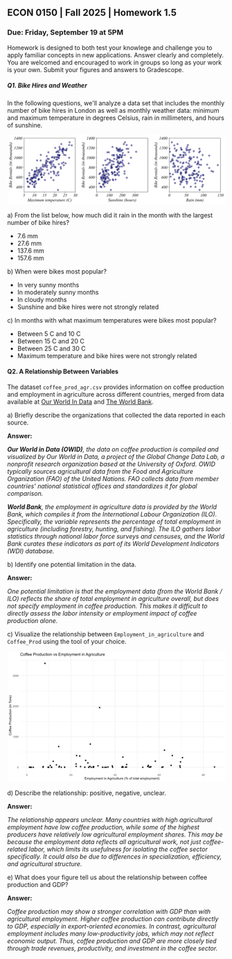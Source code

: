 ## ECON 0150 | Fall 2025 | Homework 1.5

### Due: Friday, September 19 at 5PM

Homework is designed to both test your knowlege and challenge you to apply familiar concepts in new applications. Answer clearly and completely. You are welcomed and encouraged to work in groups so long as your work is your own. Submit your figures and answers to Gradescope.

##### Q1. Bike Hires and Weather

In the following questions, we'll analyze a data set that includes the monthly number of bike hires in London as well as monthly weather data: minimum and maximum temperature in degrees Celsius, rain in millimeters, and hours of sunshine.

<img src="i/hw_01.png"/>

a) From the list below, how much did it rain in the month with the largest number of bike hires?

- 7.6 mm
- 27.6 mm
- 137.6 mm
- 157.6 mm

b) When were bikes most popular?

- In very sunny months
- In moderately sunny months
- In cloudy months
- Sunshine and bike hires were not strongly related

c) In months with what maximum temperatures were bikes most popular?

- Between 5 C and 10 C
- Between 15 C and 20 C
- Between 25 C and 30 C
- Maximum temperature and bike hires were not strongly related

#### Q2. A Relationship Between Variables

The dataset `coffee_prod_agr.csv` provides information on coffee production and employment in agriculture across different countries, merged from data available at [Our World In Data](https://ourworldindata.org/grapher/coffee-production-by-region?tab=table) and [The World Bank](https://data.worldbank.org/indicator/SL.AGR.EMPL.ZS). 

a) Briefly describe the organizations that collected the data reported in each source.

**Answer:**

***Our World in Data (OWID)**, the data on coffee production is compiled and visualized by Our World in Data, a project of the Global Change Data Lab, a nonprofit research organization based at the University of Oxford. OWID typically sources agricultural data from the Food and Agriculture Organization (FAO) of the United Nations. FAO collects data from member countries' national statistical offices and standardizes it for global comparison.*

***World Bank**, the employment in agriculture data is provided by the World Bank, which compiles it from the International Labour Organization (ILO). Specifically, the variable represents the percentage of total employment in agriculture (including forestry, hunting, and fishing). The ILO gathers labor statistics through national labor force surveys and censuses, and the World Bank curates these indicators as part of its World Development Indicators (WDI) database.*

b) Identify one potential limitation in the data.

**Answer:**

*One potential limitation is that the employment data (from the World Bank / ILO) reflects the share of total employment in agriculture overall, but does not specify employment in coffee production. This makes it difficult to directly assess the labor intensity or employment impact of coffee production alone.*

c) Visualize the relationship between `Employment_in_agriculture` and `Coffee_Prod` using the tool of your choice.

<img src="i/hw_02.png"/>

d) Describe the relationship: positive, negative, unclear.

**Answer:**

*The relationship appears unclear. Many countries with high agricultural employment have low coffee production, while some of the highest producers have relatively low agricultural employment shares. This may be because the employment data reflects all agricultural work, not just coffee-related labor, which limits its usefulness for isolating the coffee sector specifically. It could also be due to differences in specialization, efficiency, and agricultural structure.*

e) What does your figure tell us about the relationship between coffee production and GDP?

**Answer:**

*Coffee production may show a stronger correlation with GDP than with agricultural employment. Higher coffee production can contribute directly to GDP, especially in export-oriented economies. In contrast, agricultural employment includes many low-productivity jobs, which may not reflect economic output. Thus, coffee production and GDP are more closely tied through trade revenues, productivity, and investment in the coffee sector.*